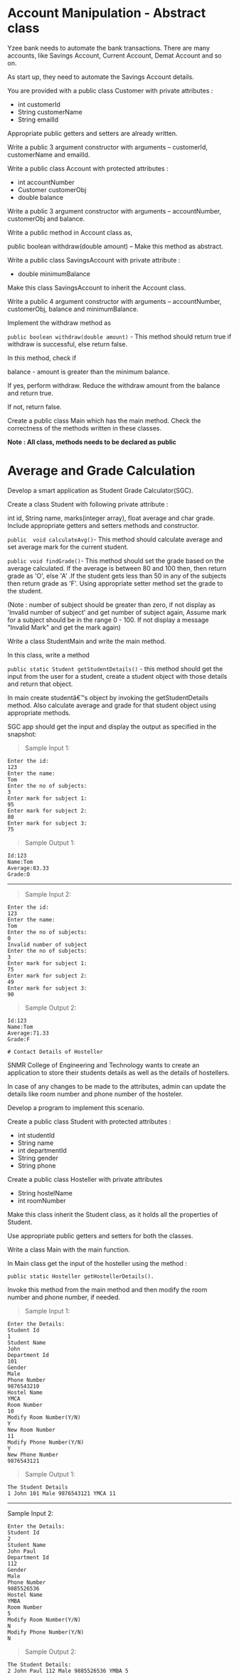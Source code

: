 # Account Manipulation - Abstract class

Yzee bank needs to automate the bank transactions.  There are many accounts, like Savings Account, Current Account, Demat Account and so on.

As start up, they need to automate the Savings Account details. 

You are provided with a public class Customer with private attributes :

- int  customerId
- String customerName
- String emailId

Appropriate public getters and setters are already written.

Write a public 3 argument constructor with arguments – customerId, customerName and emailId.

Write a public class Account with protected attributes :

- int accountNumber
- Customer customerObj
- double balance

Write a public 3 argument constructor with arguments – accountNumber, customerObj and balance.

Write a public method in Account class as,     

public boolean withdraw(double amount) – Make this method as abstract.

Write  a public class SavingsAccount with private attribute : 

- double minimumBalance

Make this class SavingsAccount to inherit the Account class.

Write a public 4 argument constructor with arguments – accountNumber, customerObj, balance and minimumBalance.

Implement the  withdraw method  as

`public boolean withdraw(double amount)` -  This method should return true if withdraw is successful, else return false.

In this method, check if

balance - amount   is greater than the minimum balance.

If yes, perform withdraw.  Reduce the withdraw amount from the balance and return true.

If not, return false.

Create a public class Main which has the main method.  Check the correctness of the methods written in these classes.

**Note :  All class, methods needs to be declared as public**


# Average and Grade Calculation

Develop a smart application as Student Grade Calculator(SGC).

Create a class Student with following private attribute :

int id, String name, marks(integer array), float average and char grade. Include appropriate getters and setters methods and constructor.

`public  void calculateAvg()`- This method should calculate average and set average mark for the current student.

`public void findGrade()`- This method should set the grade based on the average calculated. If the average is between 80 and 100 then, then return grade as 'O', else 'A' .If the student gets less than 50 in any of the subjects then return grade as 'F'. Using appropriate setter method set the grade to the student.

(Note : number of subject should be greater than zero, if not display as 'Invalid number of subject' and get number of subject again, Assume mark for a subject should be in the range 0 - 100.  If not display a message "Invalid Mark" and get the mark again)

Write a class StudentMain and write the main method.

In this class, write a method

`public static Student getStudentDetails()` - this method should get the input from the user for a student, create a student object with those details and return that object.


In main create studentâ€™s object by invoking the getStudentDetails method.  Also calculate average and grade for that student object using appropriate methods.

SGC app should get the input and display the output as specified in the snapshot:

> Sample Input 1:

    Enter the id:
    123
    Enter the name:
    Tom
    Enter the no of subjects:
    3
    Enter mark for subject 1:
    95
    Enter mark for subject 2:
    80
    Enter mark for subject 3:
    75

> Sample Output 1:

    Id:123
    Name:Tom
    Average:83.33
    Grade:O

---

> Sample Input 2:

    Enter the id:
    123
    Enter the name:
    Tom
    Enter the no of subjects:
    0
    Invalid number of subject
    Enter the no of subjects:
    3
    Enter mark for subject 1:
    75
    Enter mark for subject 2:
    49
    Enter mark for subject 3:
    90

> Sample Output 2:

    Id:123
    Name:Tom
    Average:71.33
    Grade:F
    
    # Contact Details of Hosteller

SNMR College of Engineering and Technology wants to create an application to store their students details as well as the details of hostellers.

In case of any changes to be made to the attributes,  admin can update the details like room number and phone number of the hosteler.

Develop a program to implement this scenario.

Create a public class Student with  protected attributes :

- int studentId
- String name
- int departmentId
- String gender
- String phone

Create a public class Hosteller with private attributes

- String hostelName
- int roomNumber

Make this class inherit the Student class, as it holds all the properties of Student. 

Use appropriate public getters and setters for both the classes.

Write a class Main with the main function.

In Main class get the input of the hosteller using the method :

`public static Hosteller getHostellerDetails().`

Invoke this method from the main method and then modify the room number and phone number, if needed.

> Sample Input 1:

    Enter the Details:
    Student Id
    1
    Student Name
    John
    Department Id
    101
    Gender
    Male
    Phone Number
    9876543210
    Hostel Name
    YMCA
    Room Number
    10
    Modify Room Number(Y/N)
    Y
    New Room Number
    11
    Modify Phone Number(Y/N)
    Y
    New Phone Number
    9876543121

> Sample Output 1:

    The Student Details
    1 John 101 Male 9876543121 YMCA 11

---

Sample Input 2:

    Enter the Details:
    Student Id
    2
    Student Name
    John Paul
    Department Id
    112
    Gender
    Male
    Phone Number
    9885526536
    Hostel Name
    YMBA
    Room Number
    5
    Modify Room Number(Y/N)
    N
    Modify Phone Number(Y/N)
    N

> Sample Output 2:

    The Student Details:
    2 John Paul 112 Male 9885526536 YMBA 5


